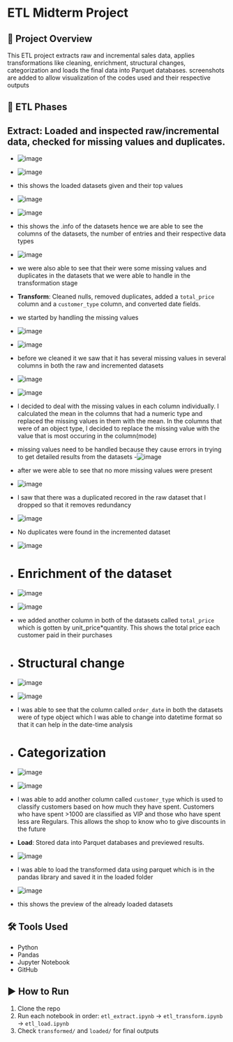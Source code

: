 # ETL Midterm Project

## 📌 Project Overview
This ETL project extracts raw and incremental sales data, applies transformations like cleaning, enrichment, structural changes, categorization and loads the final data into Parquet databases.
screenshots are added to allow visualization of the codes used and their respective outputs 

## 🧪 ETL Phases
## **Extract**: Loaded and inspected raw/incremental data, checked for missing values and duplicates.
- ![image](https://github.com/user-attachments/assets/88d29bd5-3817-4472-b6b5-ffc81aa97d1f)
- ![image](https://github.com/user-attachments/assets/99b7476a-de0e-4e17-92f2-b2cd03770ac1)
- this shows the loaded datasets given and their top values
- ![image](https://github.com/user-attachments/assets/0e1a2f23-a65b-43d7-94c1-43e3caa4fbde)
- ![image](https://github.com/user-attachments/assets/c05d7ac5-279f-4528-9d6d-c7b9665a4774)
- this shows the .info of the datasets hence we are able to see the columns of the datasets, the number of entries and their respective data types
- ![image](https://github.com/user-attachments/assets/9947435b-cb78-41c3-92b1-4289d68f68cf)
- we were also able to see that their were some missing values and duplicates in the datasets that we were able to handle in the transformation stage
  
- **Transform**: Cleaned nulls, removed duplicates, added a `total_price` column and a `customer_type` column, and converted date fields.
- we started by handling the missing values
- ![image](https://github.com/user-attachments/assets/af035f94-5d5e-4416-8dc2-3f23eb1fbd4e)
- ![image](https://github.com/user-attachments/assets/2bf8fd9e-0e2f-4717-9412-2af78f89cf8c)
-  before we cleaned it we saw that it has several missing values in several columns in both the raw and incremented datasets
-  ![image](https://github.com/user-attachments/assets/7e612423-8038-4f68-a8dd-1d166c15664c)
-  ![image](https://github.com/user-attachments/assets/d41a4c0e-7564-46e0-ba65-c717010f51c7)
-  l decided to deal with the missing values in each column individually. l calculated the mean in the columns that had a numeric type and replaced the missing values in them with the mean. In the columns that were of an object type, l decided to replace the missing value with the value that is most occuring in the column(mode)
-  missing values need to be handled because they cause errors in trying to get detailed results from the datasets
-![image](https://github.com/user-attachments/assets/1c406795-cbc0-4f45-be15-163e1b1a686f)
- after we were able to see that no more missing values were present
- ![image](https://github.com/user-attachments/assets/d2282dd7-936a-4dc6-8037-c15d5e90741c)
- l saw that there was a duplicated recored in the raw dataset that l dropped so that it removes redundancy
- ![image](https://github.com/user-attachments/assets/cce76a00-8420-4a71-a8b0-0120243f5473)
- No duplicates were found in the incremented dataset
- ![image](https://github.com/user-attachments/assets/1e021ec4-4fbc-4015-abca-2df57dec43f7)
- # Enrichment of the dataset
- ![image](https://github.com/user-attachments/assets/5ed0321f-af9f-4b9b-9f11-95ccbf6d7c1b)
- ![image](https://github.com/user-attachments/assets/5496d6d7-1f6d-4674-877a-7d1f7ed13ee9)
- we added another column in both of the datasets called `total_price` which is gotten by unit_price*quantity. This shows the total price each customer paid in their purchases
- # Structural change
- ![image](https://github.com/user-attachments/assets/6fdca40b-9796-4cd8-95b3-06aeee2438b6)
- ![image](https://github.com/user-attachments/assets/63b1b246-7512-49af-98b0-0a6816655c56)
- l was able to see that the column called `order_date` in both the datasets were of type object which l was able to change into datetime format so that it can help in the date-time analysis
- # Categorization
- ![image](https://github.com/user-attachments/assets/91028cb8-7b78-43cf-bc75-e405a8f67086)
- ![image](https://github.com/user-attachments/assets/59ba9818-4c35-4dd8-9651-4d1a6621dab3)
- l was able to add another column called `customer_type` which is used to classify customers based on how much they have spent. Customers who have spent >1000 are classified as VIP and those who have spent less are Regulars. This allows the shop to know who to give discounts in the future
  
- **Load**: Stored data into Parquet databases and previewed results.
- ![image](https://github.com/user-attachments/assets/0f64167c-32ec-4479-bb33-de52beaafe69)
- l was able to load the transformed data using parquet which is in the pandas library and saved it in the loaded folder
- ![image](https://github.com/user-attachments/assets/ab436ebd-26cc-4ff9-811b-14c9a7308311)
- this shows the preview of the already loaded datasets



## 🛠️ Tools Used
- Python
- Pandas
- Jupyter Notebook
- GitHub

## ▶️ How to Run
1. Clone the repo
2. Run each notebook in order: `etl_extract.ipynb` → `etl_transform.ipynb` → `etl_load.ipynb`
3. Check `transformed/` and `loaded/` for final outputs


